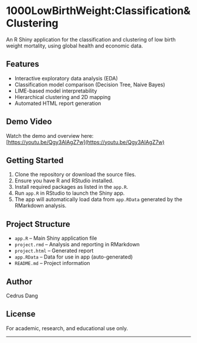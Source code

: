 # 1000LowBirthWeight:Classification&Clustering

An R Shiny application for the classification and clustering of low birth weight mortality, using global health and economic data.

## Features

- Interactive exploratory data analysis (EDA)
- Classification model comparison (Decision Tree, Naive Bayes)
- LIME-based model interpretability
- Hierarchical clustering and 2D mapping
- Automated HTML report generation

## Demo Video

Watch the demo and overview here:  
[https://youtu.be/Qgy3AlAgZ7w](https://youtu.be/Qgy3AlAgZ7w)

## Getting Started

1. Clone the repository or download the source files.
2. Ensure you have R and RStudio installed.
3. Install required packages as listed in the `app.R`.
4. Run `app.R` in RStudio to launch the Shiny app.
5. The app will automatically load data from `app.RData` generated by the RMarkdown analysis.

## Project Structure

- `app.R` – Main Shiny application file
- `project.rmd` – Analysis and reporting in RMarkdown
- `project.html` – Generated report
- `app.RData` – Data for use in app (auto-generated)
- `README.md` – Project information

## Author

Cedrus Dang

## License

For academic, research, and educational use only.

---

